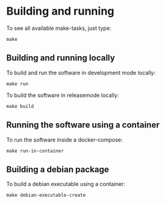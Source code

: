 # Building and running

To see all available make-tasks, just type:

    make

## Building and running locally

To build and run the software in development mode locally:

    make run

<!--
Running in development mode, you edit most of the program files (`.rs`, `.js`, ...)
while the program is running, and the program will either reload them or rebuild the
application and restart.
-->

To build the software in releasemode locally:

    make build

## Running the software using a container

To run the software inside a docker-compose:

    make run-in-container

## Building a debian package

To build a debian executable using a container:

    make debian-executable-create

